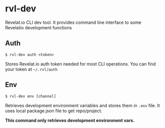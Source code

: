 # rvl-dev

Revelat.io CLI dev tool. It provides command line interface
to some Revelatio development functions

## Auth
```$ rvl-dev auth <token>```

Stores Revelat.io auth token needed for most CLI operations. You can
find your token at `~/.rvl/auth`

## Env
```$ rvl-dev env [channel]```

Retrieves development environment variables and stores them in `.env`
file. It uses local package.json file to get repo/project.

**This command only retrieves development environment vars.**
